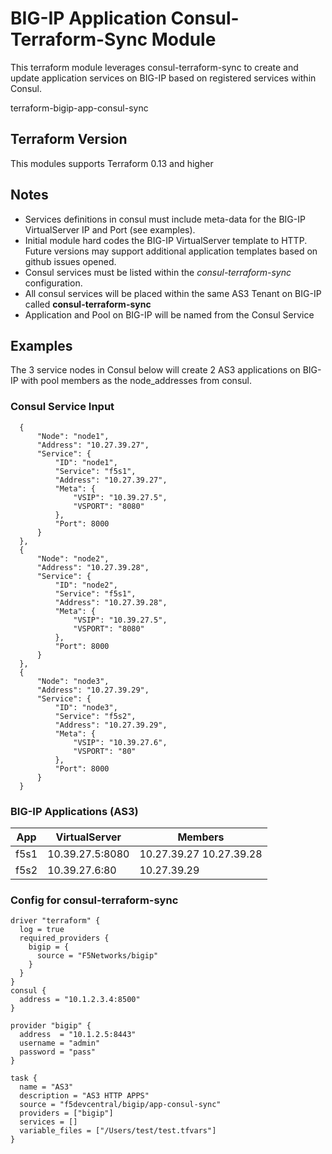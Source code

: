 # BIG-IP Application Consul-Terraform-Sync Module

This terraform module leverages consul-terraform-sync to create and update application services on BIG-IP based on registered services within Consul.

terraform-bigip-app-consul-sync

## Terraform Version
This modules supports Terraform 0.13 and higher

## Notes
* Services definitions in consul must include meta-data for the BIG-IP VirtualServer IP and Port (see examples).
* Initial module hard codes the BIG-IP VirtualServer template to HTTP. Future versions may support additional application templates based  on github issues opened.
* Consul services must be listed within the *consul-terraform-sync* configuration.
* All consul services will be placed within the same AS3 Tenant on BIG-IP called **consul-terraform-sync**
* Application and Pool on BIG-IP will be named from the Consul Service


## Examples
The 3 service nodes in Consul below will create 2 AS3 applications on BIG-IP with pool members as the node_addresses from consul.



### Consul Service Input

  ```
    {
        "Node": "node1",
        "Address": "10.27.39.27",
        "Service": {
            "ID": "node1",
            "Service": "f5s1",
            "Address": "10.27.39.27",
            "Meta": {
                "VSIP": "10.39.27.5",
                "VSPORT": "8080"
            },
            "Port": 8000
        }
    },
    {
        "Node": "node2",
        "Address": "10.27.39.28",
        "Service": {
            "ID": "node2",
            "Service": "f5s1",
            "Address": "10.27.39.28",
            "Meta": {
                "VSIP": "10.39.27.5",
                "VSPORT": "8080"
            },
            "Port": 8000
        }
    },
    {
        "Node": "node3",
        "Address": "10.27.39.29",
        "Service": {
            "ID": "node3",
            "Service": "f5s2",
            "Address": "10.27.39.29",
            "Meta": {
                "VSIP": "10.39.27.6",
                "VSPORT": "80"
            },
            "Port": 8000
        }
    }
  ```

### BIG-IP Applications (AS3)

| App | VirtualServer | Members | 
|------|-------------|------|
| f5s1 | 10.39.27.5:8080 | 10.27.39.27 10.27.39.28  |
| f5s2 | 10.39.27.6:80 | 10.27.39.29 |


### Config for consul-terraform-sync

```
driver "terraform" {
  log = true
  required_providers {
    bigip = {
      source = "F5Networks/bigip"
    }
  }
}
consul {
  address = "10.1.2.3.4:8500"
}

provider "bigip" {
  address  = "10.1.2.5:8443"
  username = "admin"
  password = "pass"
}

task {
  name = "AS3"
  description = "AS3 HTTP APPS"
  source = "f5devcentral/bigip/app-consul-sync"
  providers = ["bigip"]
  services = []
  variable_files = ["/Users/test/test.tfvars"]
}
```

